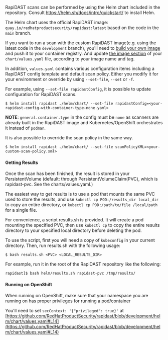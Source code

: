 RapiDAST scans can be performed by using the Helm chart included in the repository. Consult https://helm.sh/docs/intro/quickstart/ to install Helm.

The Helm chart uses the official RapiDAST image: `quay.io/redhatproductsecurity/rapidast:latest` based on the code in the `main` branch.

If you want to run a scan with the custom RapiDAST image(e.g. using the latest code in the `development` branch), you'll need to [build your own image](https://github.com/RedHatProductSecurity/rapidast#build-a-rapidast-image) and push it to your container registry. And update [the image section](https://github.com/RedHatProductSecurity/rapidast/blob/development/helm/chart/values.yaml#L5) of your `chart/values.yaml` file, according to your image name and tag. 

In addition, `values.yaml` contains various configuration items including a RapiDAST config template and default scan policy. Either you modify it for your environment or override by using `--set-file`, `--set` or `-f`.

For example, using `--set-file rapidastConfig`, it is possible to update configuration for RapiDAST scans.

```
$ helm install rapidast ./helm/chart/ --set-file rapidastConfig=<your-rapidast-config-with-container-type-none.yaml>
```

**NOTE**: `general.container.type` in the config must be `none` as scanners are already built in the RapiDAST image and Kubernetes/OpenShift orchestrates it instead of `podman`.

It is also possible to override the scan policy in the same way.

```
$ helm install rapidast ./helm/chart/ --set-file scanPolicyXML=<your-custom-scan-policy.xml>
```

#### Getting Results

Once the scan has been finished, the result is stored in your PersistentVolume (default: through PersistentVolumeClaim(PVC), which is rapidast-pvc. See the charts/values.yaml.)

The easiest way to get results is to use a pod that mounts the same PVC used to store the results, and use `kubectl cp POD:/results_dir local_dir` to copy an entire directory, or `kubectl cp POD:/path/to/file /local/path` for a single file.

For convenience, a script results.sh is provided. It will create a pod mounting the specified PVC, then use `kubectl cp` to copy the entire results directory to your specified local directory before deleting the pod.

To use the script, first you will need a copy of `kubeconfig` in your current directory. Then, run results.sh with the following usage:

```
$ bash results.sh <PVC> <LOCAL_RESULTS_DIR>
```

For example, run it in the root of the RapiDAST repository like the following:
```
rapidast]$ bash helm/results.sh rapidast-pvc /tmp/results/
```


#### Running on OpenShift

When running on OpenShift, make sure that your namespace you are running on has proper privileges for running a pod/container

You'll need to set `secContext: '{"privileged": true}'` at [https://github.com/RedHatProductSecurity/rapidast/blob/development/helm/chart/values.yaml#L14](https://github.com/RedHatProductSecurity/rapidast/blob/development/helm/chart/values.yaml#L14)

